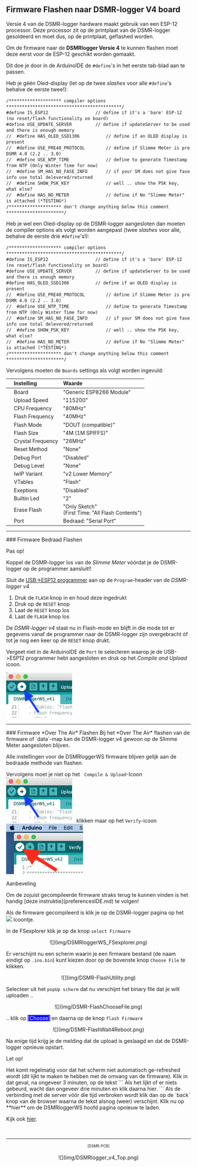 ## Firmware Flashen naar DSMR-logger V4 board

Versie 4 van de DSMR-logger hardware maakt gebruik van een ESP-12
processor. Deze processor zit op de printplaat van de DSMR-logger
gesoldeerd en moet dus, op de printplaat, geflashed worden.

Om de firmware naar de **DSMRlogger Versie 4** te kunnen flashen moet deze eerst 
voor de ESP-12 geschikt worden gemaakt.

Dit doe je door in de ArduinoIDE de `#define`'s in het eerste tab-blad aan te passen.

Heb je géén Oled-display (let op de twee *slashes* voor alle `#define`'s behalve de eerste twee!):
```
/******************** compiler options  ********************************************/
#define IS_ESP12                  // define if it's a 'bare' ESP-12 (no reset/flash functionality on board)
#define USE_UPDATE_SERVER         // define if updateServer to be used and there is enough memory
//  #define HAS_OLED_SSD1306          // define if an OLED display is present
//  #define USE_PRE40_PROTOCOL        // define if Slimme Meter is pre DSMR 4.0 (2.2 .. 3.0)
//  #define USE_NTP_TIME              // define to generate Timestamp from NTP (Only Winter Time for now)
//  #define SM_HAS_NO_FASE_INFO       // if your SM does not give fase info use total delevered/returned
//  #define SHOW_PSK_KEY              // well .. show the PSK key, what else?
//  #define HAS_NO_METER              // define if No "Slimme Meter" is attached (*TESTING*)
/******************** don't change anything below this comment **********************/

```
Heb je wel een Oled-display op de DSMR-logger aangesloten dan moeten de compiler options
als volgt worden aangepast (twee *slashes* voor alle, behalve de eerste drie `#define`'s!):
```
/******************** compiler options  ********************************************/
#define IS_ESP12                  // define if it's a 'bare' ESP-12 (no reset/flash functionality on board)
#define USE_UPDATE_SERVER         // define if updateServer to be used and there is enough memory
#define HAS_OLED_SSD1306          // define if an OLED display is present
//  #define USE_PRE40_PROTOCOL        // define if Slimme Meter is pre DSMR 4.0 (2.2 .. 3.0)
//  #define USE_NTP_TIME              // define to generate Timestamp from NTP (Only Winter Time for now)
//  #define SM_HAS_NO_FASE_INFO       // if your SM does not give fase info use total delevered/returned
//  #define SHOW_PSK_KEY              // well .. show the PSK key, what else?
//  #define HAS_NO_METER              // define if No "Slimme Meter" is attached (*TESTING*)
/******************** don't change anything below this comment **********************/

```

Vervolgens moeten de `Boards` settings als volgt worden ingevuld:

|   | Instelling        |Waarde|
|:-:|:------------------|:-----|
|   | Board             | "Generic ESP8266 Module" |
|   | Upload Speed      | "115200" |
|   | CPU Frequency     | "80MHz" |
|   | Flash Frequency   | "40MHz" |
|   | Flash Mode        | "DOUT (compatible)" |
|   | Flash Size        | "4M (1M SPIFFS)" |
|   | Crystal Frequency | "26MHz" |
|   | Reset Method      | "None" |
|   | Debug Port        | "Disabled" |
|   | Debug Level       | "None" |
|   | IwIP Variant      | "v2 Lower Memory" |
|   | VTables           | "Flash" |
|   | Exeptions         | "Disabled" |
|   | Builtin Led       | "2" |
|   | Erase Flash       | "Only Sketch"<br>(First Time: "All Flash Contents") |
|   | Port              | Bedraad: "Serial Port" |



<hr>
### Firmware Bedraad Flashen
<div class="admonition note">
<p class="admonition-title">Pas op!</p>
Koppel de DSMR-logger los van de <i>Slimme Meter</i> vóórdat je de DSMR-logger
op de programmer aansluit!!
</div>

Sluit de 
<a href="../hardware_V4_Programmer/" target="_blank">USB->ESP12 programmer</a>
aan op de `Program`-header van de *DSMR-logger v4* 

1. Druk de `FLASH` knop in en houd deze ingedrukt
2. Druk op de `RESET` knop 
3. Laat de `RESET` knop los
4. Laat de `FLASH` knop los

De *DSMR-logger v4* staat nu in Flash-mode en blijft in die mode tot er gegevens vanaf
de programmer naar de DSMR-logger zijn overgebracht óf tot je nog een keer op de
`RESET` knop drukt.

Vergeet niet in de ArduinoIDE de `Port` te selecteren waarop je de USB->ESP12 
programmer hebt aangesloten en druk op het *Compile and Upload* icoon.

![](img/CompileAndUploadIcon.png)

<hr>
### Firmware *Over The Air* Flashen
Bij het *Over The Air* flashen van de firmware of `data`-map kan de 
DSMR-logger v4 gewoon op de Slimme Meter aangesloten blijven.

Alle instellingen voor de DSMRloggerWS firmware blijven gelijk aan
de bedraade methode van flashen. 

Vervolgens moet je niet op het &nbsp; `Compile & Upload`-Icoon
&nbsp; ![](img/CompileAndUploadIcon.png) &nbsp;
klikken maar op het `Verify`-icoon
&nbsp; ![](img/VerifyIcon.png) &nbsp;

<p class="admonition-title">Aanbeveling</p>
Om de zojuist gecompileerde firmware straks terug te kunnen vinden is het handig 
[deze instruktie](preferencesIDE.md)
te volgen!

Als de firmware gecompileerd is klik je op de DSMR-logger pagina op het 
<img src="../img/FSexplorer.png"> icoontje.

In de FSexplorer klik je op de knop `select Firmware`

<center>![](img/DSMRloggerWS_FSexplorer.png)</center>

Er verschijnt nu een scherm waarin je een firmware bestand (de naam eindigt 
op `.ino.bin`) kunt kiezen door op de bovenste knop `Choose File` te klikken. 


<center>![](img/DSMR-FlashUtility.png)</center>

Selecteer uit het `popUp scherm` dat nu verschijnt het binary file dat je 
wilt uploaden ..

<center>![](img/DSMR-FlashChooseFile.png)</center>

.. klik op <span style="background: blue; color:white;">[Choose]</span>
en daarna op de knop `flash Firmware`

<center>![](img/DSMR-FlashWait4Reboot.png)</center>

Na enige tijd krijg je de melding dat de upload is geslaagd en dat de DSMR-logger
opnieuw opstart. 

<p class="admonition-title">Let op!</p>
Het komt regelmatig voor dat het scherm niet automatisch ge-refreshed wordt (dit
lijkt te maken te hebben met de omvang van de firmware). Klik
in dat geval, na ongeveer 3 minuten, op de tekst 
```
Als het lijkt of er niets gebeurd, wacht dan ongeveer drie minuten en klik daarna hier.
```
Als de verbinding met de server vóór die tijd verbroken wordt klik dan op de
`back` knop van de browser waarna de tekst alsnog (weer) verschijnt. Klik
nu op **hier** om de DSMRloggerWS hoofd pagina opnieuw te laden.

Kijk ook [hier](uploadOTA-bug.md).




<br>

---
<center  style="font-size: 70%">[DSMR-PCB]</center><br>
<center>![](img/DSMRlogger_v4_Top.png)</center>
